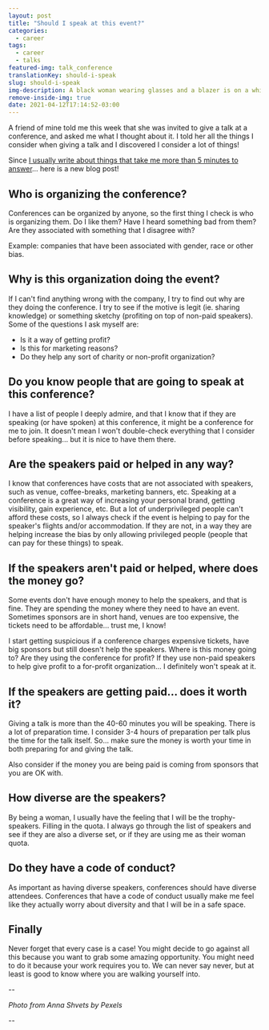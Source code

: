 ```yaml
---
layout: post
title: "Should I speak at this event?"
categories:
  - career
tags:
  - career
  - talks
featured-img: talk_conference
translationKey: should-i-speak
slug: should-i-speak
img-description: A black woman wearing glasses and a blazer is on a whiteboard while a blond woman in sitting looking to the whiteboard with a tablet on her hand
remove-inside-img: true
date: 2021-04-12T17:14:52-03:00
---
```


A friend of mine told me this week that she was invited to give a talk at a conference, and asked me what I thought about it. I told her all the things I consider when giving a talk and I discovered I consider a lot of things! 

<!--more-->

Since [I usually write about things that take me more than 5 minutes to answer](https://leportella.com/why-have-a-blog.html/#what-to-writeh2)... here is a new blog post!

## Who is organizing the conference?

Conferences can be organized by anyone, so the first thing I check is who is organizing them. Do I like them? Have I heard something bad from them? Are they associated with something that I disagree with?

Example: companies that have been associated with gender, race or other bias. 

## Why is this organization doing the event?

If I can't find anything wrong with the company, I try to find out why are they doing the conference. I try to see if the motive is legit (ie. sharing knowledge) or something sketchy (profiting on top of non-paid speakers). Some of the questions I ask myself are:

- Is it a way of getting profit?
- Is this for marketing reasons?
- Do they help any sort of charity or non-profit organization?

## Do you know people that are going to speak at this conference?

I have a list of people I deeply admire, and that I know that if they are speaking (or have spoken) at this conference, it might be a conference for me to join. It doesn't mean I won't double-check everything that I consider before speaking... but it is nice to have them there. 

## Are the speakers paid or helped in any way?

I know that conferences have costs that are not associated with speakers, such as venue, coffee-breaks, marketing banners, etc. Speaking at a conference is a great way of increasing your personal brand, getting visibility, gain experience, etc. But a lot of underprivileged people can't afford these costs, so I always check if the event is helping to pay for the speaker's flights and/or accommodation. If they are not, in a way they are helping increase the bias by only allowing privileged people (people that can pay for these things) to speak. 

## If the speakers aren't paid or helped, where does the money go?

Some events don't have enough money to help the speakers, and that is fine. They are spending the money where they need to have an event. Sometimes sponsors are in short hand, venues are too expensive, the tickets need to be affordable... trust me, I know! 

I start getting suspicious if a conference charges expensive tickets, have big sponsors but still doesn't help the speakers. Where is this money going to? Are they using the conference for profit? If they use non-paid speakers to help give profit to a for-profit organization... I definitely  won't speak at it. 

## If the speakers are getting paid... does it worth it?

Giving a talk is more than the 40-60 minutes you will be speaking. There is a lot of preparation time. I consider 3-4 hours of preparation per talk plus the time for the talk itself. So... make sure the money is worth your time in both preparing for and giving the talk. 

Also consider if the money you are being paid is coming from sponsors that you are OK with. 

## How diverse are the speakers?

By being a woman, I usually have the feeling that I will be the trophy-speakers. Filling in the quota. I always go through the list of speakers and see if they are also a diverse set, or if they are using me as their woman quota. 

## Do they have a code of conduct?

As important as having diverse speakers, conferences should have diverse attendees. Conferences that have a code of conduct usually make me feel like they actually worry about diversity and that I will be in a safe space. 

## Finally

Never forget that every case is a case! You might decide to go against all this because you want to grab some amazing opportunity. You might need to do it because your work requires you to. We can never say never, but at least is good to know where you are walking yourself into.

--

*Photo from Anna Shvets by Pexels*

-- 

